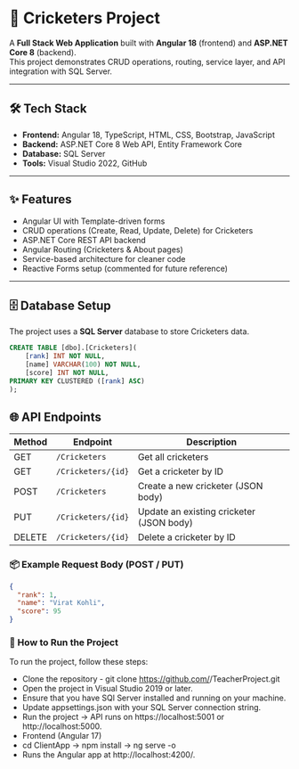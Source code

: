 # 🏏 Cricketers Project

A **Full Stack Web Application** built with **Angular 18** (frontend) and **ASP.NET Core 8** (backend).  
This project demonstrates CRUD operations, routing, service layer, and API integration with SQL Server.

---

## 🛠️ Tech Stack

- **Frontend:** Angular 18, TypeScript, HTML, CSS, Bootstrap, JavaScript  
- **Backend:** ASP.NET Core 8 Web API, Entity Framework Core  
- **Database:** SQL Server  
- **Tools:** Visual Studio 2022, GitHub  

---

## ✨ Features

- Angular UI with Template-driven forms  
- CRUD operations (Create, Read, Update, Delete) for Cricketers  
- ASP.NET Core REST API backend  
- Angular Routing (Cricketers & About pages)  
- Service-based architecture for cleaner code  
- Reactive Forms setup (commented for future reference)  

---

## 🗄️ Database Setup

The project uses a **SQL Server** database to store Cricketers data.  

```sql
CREATE TABLE [dbo].[Cricketers](
    [rank] INT NOT NULL,
    [name] VARCHAR(100) NOT NULL,
    [score] INT NOT NULL,
PRIMARY KEY CLUSTERED ([rank] ASC)
);
```
## 🌐 API Endpoints

| Method | Endpoint             | Description                              |
| ------ | -------------------- | ---------------------------------------- |
| GET    | `/Cricketers`        | Get all cricketers                       |
| GET    | `/Cricketers/{id}`   | Get a cricketer by ID                    |
| POST   | `/Cricketers`        | Create a new cricketer (JSON body)       |
| PUT    | `/Cricketers/{id}`   | Update an existing cricketer (JSON body) |
| DELETE | `/Cricketers/{id}`   | Delete a cricketer by ID                 |

### 📦 Example Request Body (POST / PUT)
```json
{
  "rank": 1,
  "name": "Virat Kohli",
  "score": 95
}
```

### 🚀 How to Run the Project
To run the project, follow these steps:

* Clone the repository - git clone https://github.com/<your-username>/TeacherProject.git
* Open the project in Visual Studio 2019 or later.
* Ensure that you have SQl Server installed and running on your machine.
* Update appsettings.json with your SQL Server connection string.
* Run the project → API runs on https://localhost:5001 or http://localhost:5000.
* Frontend (Angular 17)
* cd ClientApp -> npm install -> ng serve -o
* Runs the Angular app at http://localhost:4200/.
